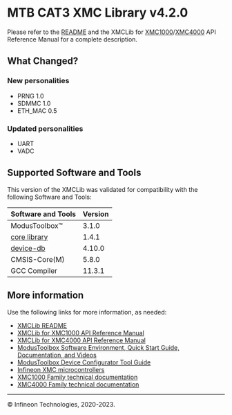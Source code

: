 # MTB CAT3 XMC Library v4.2.0

Please refer to the [README](./README.md) and the XMCLib for [XMC1000](https://infineon.github.io/mtb-xmclib-cat3/xmc1_api_reference_manual/html/index.html)/[XMC4000](https://infineon.github.io/mtb-xmclib-cat3/xmc4_api_reference_manual/html/index.html) API Reference Manual for a complete description.

## What Changed?

### New personalities

- PRNG 1.0
- SDMMC 1.0
- ETH_MAC 0.5

### Updated personalities

- UART
- VADC

## Supported Software and Tools

This version of the XMCLib was validated for compatibility with the following Software and Tools:

| Software and Tools                                                            | Version |
| :---                                                                          | :----   |
| ModusToolbox&trade;                                                           |  3.1.0  |
| [core library](https://github.com/Infineon/core-lib)                          |  1.4.1  |
| [device-db](https://github.com/Infineon/device-db)                            |  4.10.0 |
| CMSIS-Core(M)                                                                 |  5.8.0  |
| GCC Compiler                                                                  | 11.3.1  |

## More information

Use the following links for more information, as needed:

* [XMCLib README](./README.md)
* [XMCLib for XMC1000 API Reference Manual](https://infineon.github.io/mtb-xmclib-cat3/xmc1_api_reference_manual/html/index.html)
* [XMCLib for XMC4000 API Reference Manual](https://infineon.github.io/mtb-xmclib-cat3/xmc4_api_reference_manual/html/index.html)
* [ModusToolbox Software Environment, Quick Start Guide, Documentation, and Videos](https://www.infineon.com/cms/en/design-support/tools/sdk/modustoolbox-software/)
* [ModusToolbox Device Configurator Tool Guide](https://www.infineon.com/dgdl/Infineon-ModusToolbox_Device_Configurator_4.10_User_Guide-UserManual-v01_00-EN.pdf?fileId=8ac78c8c88704c7a0188a18bc3c94e70)
* [Infineon XMC microcontrollers](https://www.infineon.com/cms/en/product/microcontroller/32-bit-industrial-microcontroller-based-on-arm-cortex-m/)
* [XMC1000 Family technical documentation](https://www.infineon.com/cms/en/product/microcontroller/32-bit-industrial-microcontroller-based-on-arm-cortex-m/32-bit-xmc1000-industrial-microcontroller-arm-cortex-m0/#!documents)
* [XMC4000 Family technical documentation](https://www.infineon.com/cms/en/product/microcontroller/32-bit-industrial-microcontroller-based-on-arm-cortex-m/32-bit-xmc4000-industrial-microcontroller-arm-cortex-m4/#!documents)

---
© Infineon Technologies, 2020-2023.
